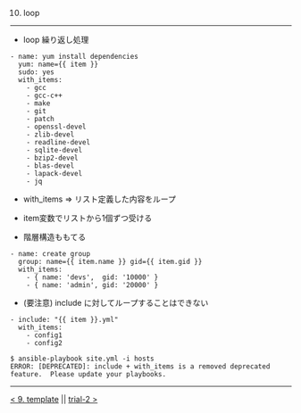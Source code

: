 10. loop
---
- loop 繰り返し処理

```
- name: yum install dependencies
  yum: name={{ item }}
  sudo: yes
  with_items:
    - gcc
    - gcc-c++
    - make
    - git
    - patch
    - openssl-devel
    - zlib-devel
    - readline-devel
    - sqlite-devel
    - bzip2-devel
    - blas-devel
    - lapack-devel
    - jq
```

- with_items => リスト定義した内容をループ
- item変数でリストから1個ずつ受ける

- 階層構造ももてる

```
- name: create group
  group: name={{ item.name }} gid={{ item.gid }}
  with_items:
    - { name: 'devs',  gid: '10000' }
    - { name: 'admin', gid: '20000' }
```


- (要注意) include に対してループすることはできない

```
- include: "{{ item }}.yml"
  with_items:
    - config1
    - config2

$ ansible-playbook site.yml -i hosts
ERROR: [DEPRECATED]: include + with_items is a removed deprecated feature.  Please update your playbooks.
```
---
[< 9. template](9_template.md) || [trial-2 >](trial-2.md)
